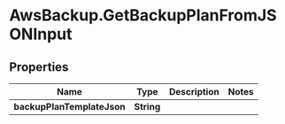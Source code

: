 # AwsBackup.GetBackupPlanFromJSONInput

## Properties

Name | Type | Description | Notes
------------ | ------------- | ------------- | -------------
**backupPlanTemplateJson** | **String** |  | 



